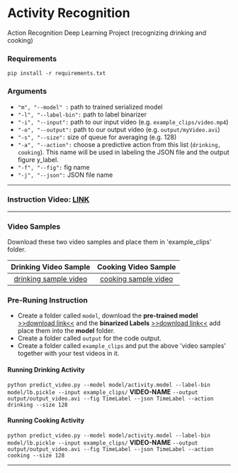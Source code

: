 # Activity Recognition
Action Recognition Deep Learning Project (recognizing drinking and cooking)

### Requirements

`pip install -r requirements.txt`

### Arguments

- `"m", "--model" :` path to trained serialized model
- `"-l", "--label-bin":` path to  label binarizer
- `"-i", "--input":` path to our input video (e.g. `example_clips/video.mp4`)
- `"-o", "--output":` path to our output video (e.g. `output/myVideo.avi`)
- `"-s", "--size":` size of queue for averaging (e.g. 128)
- `"-a", "--action":` choose a predictive action from this list (`drinking, cooking`). This name will be used in labeling the JSON file and the output figure y_label.
- `"-f", "--fig":` fig name
- `"-j", "--json":` JSON file name
***

### Instruction Video: [LINK](https://youtu.be/Dvp9Gt67u_0)

***

### **Video Samples**

Download these two video samples and place them in 'example_clips' folder.

|Drinking Video Sample                 |Cooking Video Sample                 |
|:------------------------------------:|:-----------------------------------:|
|[drinking sample video](https://drive.google.com/file/d/1NPF8moT1vHqpVVUDzWF9w4tPk8pa6xOg/view?usp=sharing)|[cooking sample video](https://drive.google.com/file/d/1gdkGiOgwjlw4SL0z_nYG2kZo8CZcONyI/view?usp=sharing)|

### **Pre-Runing Instruction**

- Create a folder called `model`, download the **pre-trained model** [>>download link<<](https://drive.google.com/file/d/1GRIbAtAXXNm6RIBFTiVsyDVhl4VhTQoX/view?usp=sharing) and the **binarized Labels** [>>download link<<](https://drive.google.com/file/d/1AXemNFTtLYiLy8fyQ9S102v4YkxhHPHB/view?usp=sharing) add place them into the **model** folder.
- Create a folder called `output` for the code output.
- Create a folder called `example_clips` and put the above 'video samples' together with your test videos in it.

#### **Running Drinking Activity**
`python predict_video.py --model model/activity.model --label-bin model/lb.pickle --input example_clips/` **VIDEO-NAME** `--output output/output_video.avi --fig TimeLabel --json TimeLabel --action drinking --size 128`

#### **Running Cooking Activity**
`python predict_video.py --model model/activity.model --label-bin model/lb.pickle --input example_clips/` **VIDEO-NAME** `--output output/output_video.avi --fig TimeLabel --json TimeLabel --action cooking --size 128`
***

